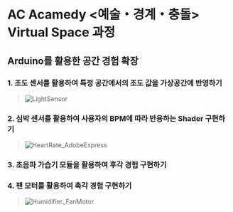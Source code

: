 # AC Acamedy <예술・경계・충돌> Virtual Space 과정


  ## Arduino를 활용한 공간 경험 확장


   ### 1. 조도 센서를 활용하여 특정 공간에서의 조도 값을 가상공간에 반영하기
    
   > ![LightSensor](https://user-images.githubusercontent.com/79912862/178089445-dabce5cb-918c-4291-b51c-e2593aa46711.gif)
       

   ### 2. 심박 센서를 활용하여 사용자의 BPM에 따라 반응하는 Shader 구현하기
   
   > ![HeartRate_AdobeExpress](https://user-images.githubusercontent.com/79912862/178100534-c2d5c280-8ef4-4227-92b0-d72167b19acb.gif)
   
  
   ### 3. 초음파 가습기 모듈을 활용하여 후각 경험 구현하기 
   ### 4. 팬 모터를 활용하여 촉각 경험 구현하기

   > ![Humidifier_FanMotor](https://user-images.githubusercontent.com/79912862/178100717-39872566-3667-4301-8a58-6ceff454a0b8.gif)
